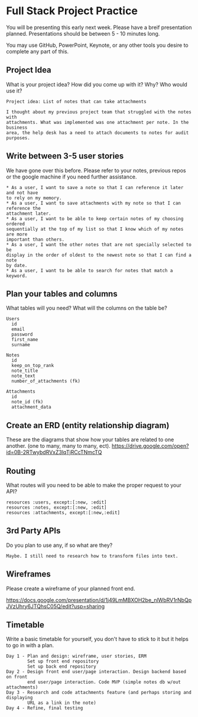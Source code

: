 # Full Stack Project Practice

You will be presenting this early next week.  Please have a breif presentation
planned.  Presentations should be between 5 - 10 minutes long.

You may use GitHub, PowerPoint, Keynote, or any other tools you desire to
complete any part of this.

## Project Idea

What is your project idea?  How did you come up with it? Why? Who would use it?

```
Project idea: List of notes that can take attachments

I thought about my previous project team that struggled with the notes with
attachments. What was implemented was one attachment per note. In the business
area, the help desk has a need to attach documents to notes for audit purposes.
```

## Write between 3-5 user stories

We have gone over this before. Please refer to your notes, previous repos or the
google machine if you need further assistance.

```
* As a user, I want to save a note so that I can reference it later and not have
to rely on my memory.
* As a user, I want to save attachments with my note so that I can reference the
attachment later.
* As a user, I want to be able to keep certain notes of my choosing ordered
sequentially at the top of my list so that I know which of my notes are more
important than others.
* As a user, I want the other notes that are not specially selected to be
display in the order of oldest to the newest note so that I can find a note
by date.
* As a user, I want to be able to search for notes that match a keyword.
```

## Plan your tables and columns

What tables will you need? What will the columns on the table be?

```
Users
  id
  email
  password
  first_name
  surname

Notes
  id
  keep_on_top_rank
  note_title
  note_text
  number_of_attachments (fk)

Attachments
  id
  note_id (fk)
  attachment_data
```

## Create an ERD (entity relationship diagram)

These are the diagrams that show how your tables are related to one another.
(one to many, many to many, ect).
<https://drive.google.com/open?id=0B-2RTwybdRVxZ3lqTjRCcTNmcTQ>

## Routing

What routes will you need to be able to make the proper request to your API?
```
resources :users, except:[:new, :edit]
resources :notes, except:[:new, :edit]
resources :attachments, except:[:new,:edit]
```

## 3rd Party APIs

Do you plan to use any, if so what are they?
```
Maybe. I still need to research how to transform files into text.
```

## Wireframes

Please create a wireframe of your planned front end.

<https://docs.google.com/presentation/d/1j49LmMBXOH2be_nlWbRV1rNbQpJVzUhry6JTQhsC05Q/edit?usp=sharing>

## Timetable

Write a basic timetable for yourself, you don't have to stick to it but it
helps to go in with a plan.

```
Day 1 - Plan and design: wireframe, user stories, ERM
        Set up front end repository
        Set up back end repository
Day 2 - Design front end user/page interaction. Design backend based on front
        end user/page interaction. Code MVP (simple notes db w/out attachments)
Day 3 - Research and code attachments feature (and perhaps storing and displaying
        URL as a link in the note)
Day 4 - Refine, final testing
```

